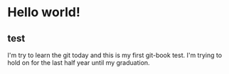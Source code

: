 # Hello world!

## test

I'm try to learn the git today and this is my first git-book test. I'm trying to hold on for the last half year until my graduation.&#x20;
